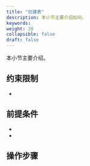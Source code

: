 ```yaml
---
title: "创建表"
description: 本小节主要介绍如何。 
keywords: 
weight: 20
collapsible: false
draft: false
---
```



本小节主要介绍。

## 约束限制

- 

## 前提条件

- 
- 

## 操作步骤

